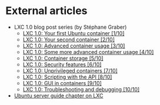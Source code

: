 # External articles

 * LXC 1.0 blog post series (by Stéphane Graber)
    * [LXC 1.0: Your first Ubuntu container [1/10]](https://www.stgraber.org/2013/12/20/lxc-1-0-your-first-ubuntu-container)
    * [LXC 1.0: Your second container [2/10]](https://www.stgraber.org/2013/12/21/lxc-1-0-your-second-container)
    * [LXC 1.0: Advanced container usage [3/10]](https://www.stgraber.org/2013/12/21/lxc-1-0-advanced-container-usage)
    * [LXC 1.0: Some more advanced container usage [4/10]](https://www.stgraber.org/2013/12/23/lxc-1-0-some-more-advanced-container-usage)
    * [LXC 1.0: Container storage [5/10]](https://www.stgraber.org/2013/12/27/lxc-1-0-container-storage)
    * [LXC 1.0: Security features [6/10]](https://www.stgraber.org/2014/01/01/lxc-1-0-security-features)
    * [LXC 1.0: Unprivileged containers [7/10]](https://www.stgraber.org/2014/01/17/lxc-1-0-unprivileged-containers)
    * [LXC 1.0: Scripting with the API [8/10]](https://www.stgraber.org/2014/02/05/lxc-1-0-scripting-with-the-api)
    * [LXC 1.0: GUI in containers [9/10]](https://www.stgraber.org/2014/02/09/lxc-1-0-gui-in-containers)
    * [LXC 1.0: Troubleshooting and debugging [10/10]](https://www.stgraber.org/2014/02/18/lxc-1-0-troubleshooting-and-debugging)
 * [Ubuntu server guide chapter on LXC](https://ubuntu.com/server/docs/lxc)
